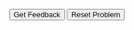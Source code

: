 <div id="sortableTrash" class="sortable-code"></div> 
<div id="sortable" class="sortable-code"></div> 
<div style="clear:both;"></div> 
<p> 
    <input id="feedbackLink" value="Get Feedback" type="button" /> 
    <input id="newInstanceLink" value="Reset Problem" type="button" /> 
</p> 
<script type="text/javascript"> 
(function(){
  var initial = "# Your Name\n" +
    "# 8/15/20**\n" +
    "# Create the flock of birds found at https://code.redhawks.us/flock.png\n" +
    "print(&quot;{:&gt;25}&quot;.format(&quot;/^v^\\&quot;))\n" +
    "print(&quot;{:&gt;13}{:&gt;27}&quot;.format(&quot;/^v^\\&quot;,&quot;/^v^\\&quot;))\n" +
    "print(&quot;{:&gt;22}&quot;.format(&quot;/^v^\\&quot;))\n" +
    "print(&quot;{:&gt;8}&quot;.format(&quot;/^v^\\&quot;))";
  var parsonsPuzzle = new ParsonsWidget({
    "sortableId": "sortable",
    "max_wrong_lines": 10,
    "grader": ParsonsWidget._graders.LineBasedGrader,
    "exec_limit": 2500,
    "can_indent": true,
    "x_indent": 50,
    "lang": "en",
    "show_feedback": true
  });
  parsonsPuzzle.init(initial);
  parsonsPuzzle.shuffleLines();
  $("#newInstanceLink").click(function(event){ 
      event.preventDefault(); 
      parsonsPuzzle.shuffleLines(); 
  }); 
  $("#feedbackLink").click(function(event){ 
      event.preventDefault(); 
      parsonsPuzzle.getFeedback(); 
  }); 
})(); 
</script>

